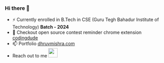 ### Hi there 👋

- ⚡ Currently enrolled in B.Tech in CSE (Guru Tegh Bahadur Institute of Technology) **Batch - 2024**
- 🌱 Checkout open source contest reminder chrome extension [codingdude](https://chromewebstore.google.com/detail/codingdude-contest-remind/gceicoplhhmgcoanpkbnopdccpghbngk)
- 📫 Portfolio [dhruvmishra.com](http://dhruvmishra.com/)
- Reach out to me
  <a href="mailto:dhruv35m@gmail.com" target="_blank"><img src="https://cdn.icon-icons.com/icons2/652/PNG/512/gmail_icon-icons.com_59877.png" width="29" height="29" /></a>&nbsp; &nbsp; 

<!--
**Dhruv35M/Dhruv35M** is a ✨ _special_ ✨ repository because its `README.md` (this file) appears on your GitHub profile.
Here are some ideas to get you started:

- 🔭 I’m currently working on ...
- 🌱 I’m currently learning ...
- 👯 I’m looking to collaborate on ...
- 🤔 I’m looking for help with ...
- 💬 Ask me about ...
- 📫 How to reach me: ...
- 😄 Pronouns: ...
- ⚡ Fun fact: ...
-->
